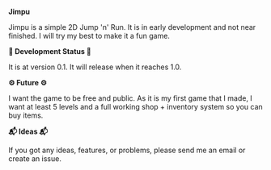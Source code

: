 **Jimpu**

Jimpu is a simple 2D Jump 'n' Run.
It is in early development and
not near finished. I will try my best
to make it a fun game.

**🚧 Development Status 🚧**

It is at version 0.1. It will release
when it reaches 1.0.

**⚙️ Future ⚙️**

I want the game to be free and public.
As it is my first game that I made, I want
at least 5 levels and a full working shop +
inventory system so you can buy items.

**📬 Ideas 📬**

If you got any ideas, features, or problems,
please send me an email or create an issue.


